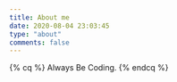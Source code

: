 ```yaml
---
title: About me
date: 2020-08-04 23:03:45
type: "about"
comments: false
---
```


{% cq %}
Always Be Coding.
{% endcq %}

